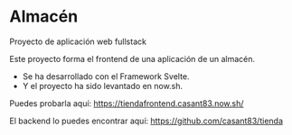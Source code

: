 # Almacén
Proyecto de aplicación web fullstack

Este proyecto forma el frontend de una aplicación de un almacén.
- Se ha desarrollado con el Framework Svelte.
- Y el proyecto ha sido levantado en now.sh.

Puedes probarla aquí: 
https://tiendafrontend.casant83.now.sh/

El backend lo puedes encontrar aquí:
https://github.com/casant83/tienda
